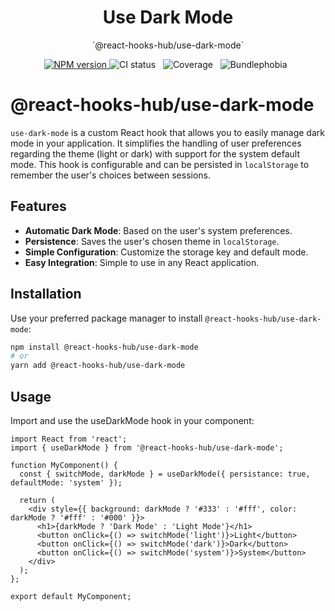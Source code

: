 
<h1 align="center">Use Dark Mode</h1>

<p align="center">
  `@react-hooks-hub/use-dark-mode` 
</p>

<p align="center">
  <a href="https://www.npmjs.com/package/@react-hooks-hub/use-dark-mode" title="use-dark-mode on NPM">
  <img src="https://img.shields.io/npm/v/@react-hooks-hub/use-dark-mode.svg?style=for-the-badge" alt="NPM version" />
  </a>
  <img src="https://img.shields.io/github/actions/workflow/status/Keized/react-hooks-hub/use-dark-mode.yml?style=for-the-badge" alt="CI status" />
  &nbsp;
  <img src="https://img.shields.io/codecov/c/github/keized/react-hooks-hub?flag=use-dark-mode&style=for-the-badge" alt="Coverage" />
  &nbsp;
  <img src="https://img.shields.io/bundlephobia/minzip/@react-hooks-hub/use-dark-mode?style=for-the-badge" alt="Bundlephobia" />
  &nbsp;
</p>

# @react-hooks-hub/use-dark-mode

`use-dark-mode` is a custom React hook that allows you to easily manage dark mode in your application. It simplifies the handling of user preferences regarding the theme (light or dark) with support for the system default mode. This hook is configurable and can be persisted in `localStorage` to remember the user's choices between sessions.

## Features

- **Automatic Dark Mode**: Based on the user's system preferences.
- **Persistence**: Saves the user's chosen theme in `localStorage`.
- **Simple Configuration**: Customize the storage key and default mode.
- **Easy Integration**: Simple to use in any React application.

## Installation

Use your preferred package manager to install `@react-hooks-hub/use-dark-mode`:

```bash
npm install @react-hooks-hub/use-dark-mode
# or
yarn add @react-hooks-hub/use-dark-mode
```

## Usage

Import and use the useDarkMode hook in your component:

```JSX
import React from 'react';
import { useDarkMode } from '@react-hooks-hub/use-dark-mode';

function MyComponent() {
  const { switchMode, darkMode } = useDarkMode({ persistance: true, defaultMode: 'system' });

  return (
    <div style={{ background: darkMode ? '#333' : '#fff', color: darkMode ? '#fff' : '#000' }}>
      <h1>{darkMode ? 'Dark Mode' : 'Light Mode'}</h1>
      <button onClick={() => switchMode('light')}>Light</button>
      <button onClick={() => switchMode('dark')}>Dark</button>
      <button onClick={() => switchMode('system')}>System</button>
    </div>
  );
};

export default MyComponent;

```

